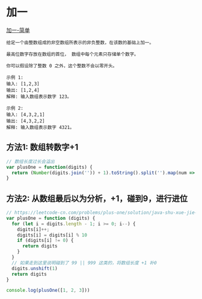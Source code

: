 # 加一

[加一-简单](https://leetcode-cn.com/problems/plus-one/)

```
给定一个由整数组成的非空数组所表示的非负整数，在该数的基础上加一。

最高位数字存放在数组的首位， 数组中每个元素只存储单个数字。

你可以假设除了整数 0 之外，这个整数不会以零开头。

示例 1:
输入: [1,2,3]
输出: [1,2,4]
解释: 输入数组表示数字 123。

示例 2:
输入: [4,3,2,1]
输出: [4,3,2,2]
解释: 输入数组表示数字 4321。
```

## 方法1: 数组转数字+1

```js
// 数组长度过长会溢出
var plusOne = function(digits) {
  return (Number(digits.join('')) + 1).toString().split('').map(num => +num)
}
```

## 方法2: 从数组最后以为分析，+1，碰到9，进行进位

```js
// https://leetcode-cn.com/problems/plus-one/solution/java-shu-xue-jie-ti-by-yhhzw/
var plusOne = function (digits) {
  for (let i = digits.length - 1; i >= 0; i--) {
    digits[i]++;
    digits[i] = digits[i] % 10
    if (digits[i] != 0) {
      return digits
    }
  }
  // 如果走到这里说明碰到了 99 || 999 这类的，将数组长度 +1 补0
  digits.unshift(1)
  return digits
}

console.log(plusOne([1, 2, 3]))
```
